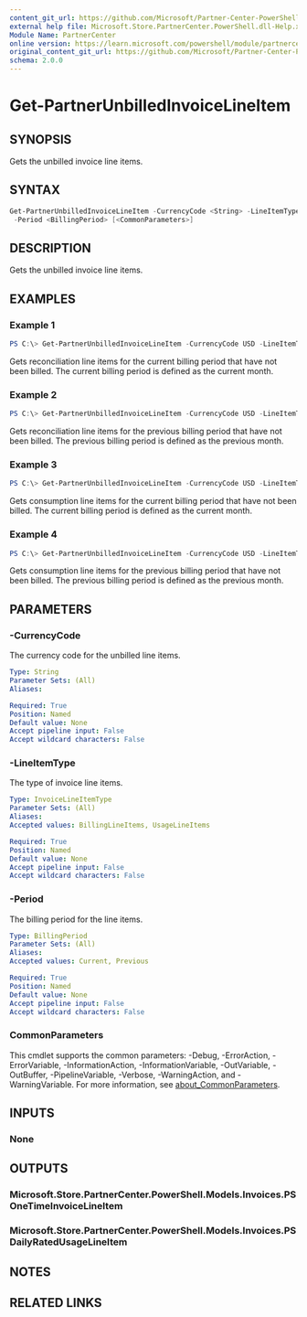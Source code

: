 ```yaml
---
content_git_url: https://github.com/Microsoft/Partner-Center-PowerShell/blob/master/docs/help/Get-PartnerUnbilledInvoiceLineItem.md
external help file: Microsoft.Store.PartnerCenter.PowerShell.dll-Help.xml
Module Name: PartnerCenter
online version: https://learn.microsoft.com/powershell/module/partnercenter/Get-PartnerUnbilledInvoiceLineItem
original_content_git_url: https://github.com/Microsoft/Partner-Center-PowerShell/blob/master/docs/help/Get-PartnerUnbilledInvoiceLineItem.md
schema: 2.0.0
---
```


# Get-PartnerUnbilledInvoiceLineItem

## SYNOPSIS
Gets the unbilled invoice line items.

## SYNTAX

```powershell
Get-PartnerUnbilledInvoiceLineItem -CurrencyCode <String> -LineItemType <InvoiceLineItemType>
 -Period <BillingPeriod> [<CommonParameters>]
```

## DESCRIPTION
Gets the unbilled invoice line items.

## EXAMPLES

### Example 1
```powershell
PS C:\> Get-PartnerUnbilledInvoiceLineItem -CurrencyCode USD -LineItemType BillingLineItems -Period Current
```

Gets reconciliation line items for the current billing period that have not been billed. The current billing period is defined as the current month.

### Example 2
```powershell
PS C:\> Get-PartnerUnbilledInvoiceLineItem -CurrencyCode USD -LineItemType BillingLineItems -Period Previous
```

Gets reconciliation line items for the previous billing period that have not been billed. The previous billing period is defined as the previous month.

### Example 3
```powershell
PS C:\> Get-PartnerUnbilledInvoiceLineItem -CurrencyCode USD -LineItemType UsageLineItems -Period Current
```

Gets consumption line items for the current billing period that have not been billed. The current billing period is defined as the current month.

### Example 4
```powershell
PS C:\> Get-PartnerUnbilledInvoiceLineItem -CurrencyCode USD -LineItemType UsageLineItems -Period Previous
```

Gets consumption line items for the previous billing period that have not been billed. The previous billing period is defined as the previous month.

## PARAMETERS

### -CurrencyCode
The currency code for the unbilled line items.

```yaml
Type: String
Parameter Sets: (All)
Aliases:

Required: True
Position: Named
Default value: None
Accept pipeline input: False
Accept wildcard characters: False
```

### -LineItemType
The type of invoice line items.

```yaml
Type: InvoiceLineItemType
Parameter Sets: (All)
Aliases:
Accepted values: BillingLineItems, UsageLineItems

Required: True
Position: Named
Default value: None
Accept pipeline input: False
Accept wildcard characters: False
```

### -Period
The billing period for the line items.

```yaml
Type: BillingPeriod
Parameter Sets: (All)
Aliases:
Accepted values: Current, Previous

Required: True
Position: Named
Default value: None
Accept pipeline input: False
Accept wildcard characters: False
```

### CommonParameters
This cmdlet supports the common parameters: -Debug, -ErrorAction, -ErrorVariable, -InformationAction, -InformationVariable, -OutVariable, -OutBuffer, -PipelineVariable, -Verbose, -WarningAction, and -WarningVariable. For more information, see [about_CommonParameters](http://go.microsoft.com/fwlink/?LinkID=113216).

## INPUTS

### None

## OUTPUTS

### Microsoft.Store.PartnerCenter.PowerShell.Models.Invoices.PSOneTimeInvoiceLineItem

### Microsoft.Store.PartnerCenter.PowerShell.Models.Invoices.PSDailyRatedUsageLineItem

## NOTES

## RELATED LINKS
